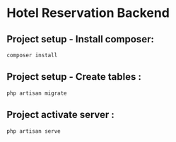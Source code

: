 # Hotel Reservation Backend

## Project setup - Install composer:
```
composer install
```

## Project setup - Create tables :
```
php artisan migrate
```

## Project activate server :
```
php artisan serve
```


